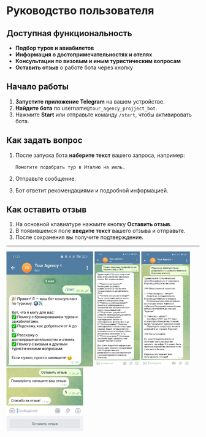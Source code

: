 # Руководство пользователя

## Доступная функциональность

* **Подбор туров и авиабилетов**
* **Информация о достопримечательностях и отелях**
* **Консультации по визовым и иным туристическим вопросам**
* **Оставить отзыв** о работе бота через кнопку

## Начало работы

1. **Запустите приложение Telegram** на вашем устройстве.
2. **Найдите бота** по username`@tour_agency_projject_bot`.
3. Нажмите **Start** или отправьте команду `/start`, чтобы активировать бота.

## Как задать вопрос

1. После запуска бота **наберите текст** вашего запроса, например:

   ```
   Помогите подобрать тур в Италию на июль.
   ```
2. Отправьте сообщение.
3. Бот ответит рекомендациями и подробной информацией.

## Как оставить отзыв

1. На основной клавиатуре нажмите кнопку **Оставить отзыв**.
2. В появившемся поле **введите текст** вашего отзыва и отправьте.
3. После сохранения вы получите подтверждение.

---

<img alt="img.png" height="300" src="img.png"/>

<img alt="img_1.png" height="300" src="img_1.png"/>
<img alt="img_2.png" height="300" src="img_2.png"/>
<img alt="img_3.png" width="200" src="img_3.png"/>